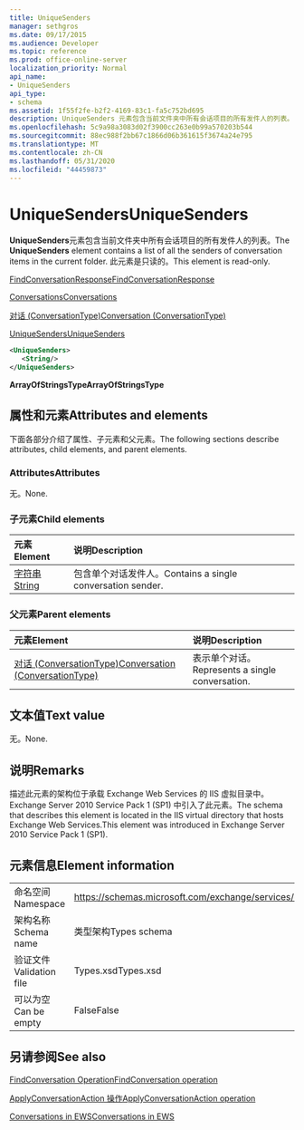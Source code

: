 ```yaml
---
title: UniqueSenders
manager: sethgros
ms.date: 09/17/2015
ms.audience: Developer
ms.topic: reference
ms.prod: office-online-server
localization_priority: Normal
api_name:
- UniqueSenders
api_type:
- schema
ms.assetid: 1f55f2fe-b2f2-4169-83c1-fa5c752bd695
description: UniqueSenders 元素包含当前文件夹中所有会话项目的所有发件人的列表。 此元素是只读的。
ms.openlocfilehash: 5c9a98a3083d02f3900cc263e0b99a570203b544
ms.sourcegitcommit: 88ec988f2bb67c1866d06b361615f3674a24e795
ms.translationtype: MT
ms.contentlocale: zh-CN
ms.lasthandoff: 05/31/2020
ms.locfileid: "44459873"
---
```

# <a name="uniquesenders"></a><span data-ttu-id="8fc3e-104">UniqueSenders</span><span class="sxs-lookup"><span data-stu-id="8fc3e-104">UniqueSenders</span></span>

<span data-ttu-id="8fc3e-105">**UniqueSenders**元素包含当前文件夹中所有会话项目的所有发件人的列表。</span><span class="sxs-lookup"><span data-stu-id="8fc3e-105">The **UniqueSenders** element contains a list of all the senders of conversation items in the current folder.</span></span> <span data-ttu-id="8fc3e-106">此元素是只读的。</span><span class="sxs-lookup"><span data-stu-id="8fc3e-106">This element is read-only.</span></span> 
  
[<span data-ttu-id="8fc3e-107">FindConversationResponse</span><span class="sxs-lookup"><span data-stu-id="8fc3e-107">FindConversationResponse</span></span>](findconversationresponse.md)
  
[<span data-ttu-id="8fc3e-108">Conversations</span><span class="sxs-lookup"><span data-stu-id="8fc3e-108">Conversations</span></span>](conversations-ex15websvcsotherref.md)
  
[<span data-ttu-id="8fc3e-109">对话 (ConversationType)</span><span class="sxs-lookup"><span data-stu-id="8fc3e-109">Conversation (ConversationType)</span></span>](conversation-conversationtype.md)
  
[<span data-ttu-id="8fc3e-110">UniqueSenders</span><span class="sxs-lookup"><span data-stu-id="8fc3e-110">UniqueSenders</span></span>](uniquesenders.md)
  
```XML
<UniqueSenders>
   <String/>
</UniqueSenders>
```

 <span data-ttu-id="8fc3e-111">**ArrayOfStringsType**</span><span class="sxs-lookup"><span data-stu-id="8fc3e-111">**ArrayOfStringsType**</span></span>
## <a name="attributes-and-elements"></a><span data-ttu-id="8fc3e-112">属性和元素</span><span class="sxs-lookup"><span data-stu-id="8fc3e-112">Attributes and elements</span></span>

<span data-ttu-id="8fc3e-113">下面各部分介绍了属性、子元素和父元素。</span><span class="sxs-lookup"><span data-stu-id="8fc3e-113">The following sections describe attributes, child elements, and parent elements.</span></span>
  
### <a name="attributes"></a><span data-ttu-id="8fc3e-114">Attributes</span><span class="sxs-lookup"><span data-stu-id="8fc3e-114">Attributes</span></span>

<span data-ttu-id="8fc3e-115">无。</span><span class="sxs-lookup"><span data-stu-id="8fc3e-115">None.</span></span>
  
### <a name="child-elements"></a><span data-ttu-id="8fc3e-116">子元素</span><span class="sxs-lookup"><span data-stu-id="8fc3e-116">Child elements</span></span>

|<span data-ttu-id="8fc3e-117">**元素**</span><span class="sxs-lookup"><span data-stu-id="8fc3e-117">**Element**</span></span>|<span data-ttu-id="8fc3e-118">**说明**</span><span class="sxs-lookup"><span data-stu-id="8fc3e-118">**Description**</span></span>|
|:-----|:-----|
|[<span data-ttu-id="8fc3e-119">字符串</span><span class="sxs-lookup"><span data-stu-id="8fc3e-119">String</span></span>](string.md) <br/> |<span data-ttu-id="8fc3e-120">包含单个对话发件人。</span><span class="sxs-lookup"><span data-stu-id="8fc3e-120">Contains a single conversation sender.</span></span>  <br/> |
   
### <a name="parent-elements"></a><span data-ttu-id="8fc3e-121">父元素</span><span class="sxs-lookup"><span data-stu-id="8fc3e-121">Parent elements</span></span>

|<span data-ttu-id="8fc3e-122">**元素**</span><span class="sxs-lookup"><span data-stu-id="8fc3e-122">**Element**</span></span>|<span data-ttu-id="8fc3e-123">**说明**</span><span class="sxs-lookup"><span data-stu-id="8fc3e-123">**Description**</span></span>|
|:-----|:-----|
|[<span data-ttu-id="8fc3e-124">对话 (ConversationType)</span><span class="sxs-lookup"><span data-stu-id="8fc3e-124">Conversation (ConversationType)</span></span>](conversation-conversationtype.md) <br/> |<span data-ttu-id="8fc3e-125">表示单个对话。</span><span class="sxs-lookup"><span data-stu-id="8fc3e-125">Represents a single conversation.</span></span>  <br/> |
   
## <a name="text-value"></a><span data-ttu-id="8fc3e-126">文本值</span><span class="sxs-lookup"><span data-stu-id="8fc3e-126">Text value</span></span>

<span data-ttu-id="8fc3e-127">无。</span><span class="sxs-lookup"><span data-stu-id="8fc3e-127">None.</span></span>
  
## <a name="remarks"></a><span data-ttu-id="8fc3e-128">说明</span><span class="sxs-lookup"><span data-stu-id="8fc3e-128">Remarks</span></span>

<span data-ttu-id="8fc3e-129">描述此元素的架构位于承载 Exchange Web Services 的 IIS 虚拟目录中。Exchange Server 2010 Service Pack 1 (SP1) 中引入了此元素。</span><span class="sxs-lookup"><span data-stu-id="8fc3e-129">The schema that describes this element is located in the IIS virtual directory that hosts Exchange Web Services.This element was introduced in Exchange Server 2010 Service Pack 1 (SP1).</span></span>
  
## <a name="element-information"></a><span data-ttu-id="8fc3e-130">元素信息</span><span class="sxs-lookup"><span data-stu-id="8fc3e-130">Element information</span></span>

|||
|:-----|:-----|
|<span data-ttu-id="8fc3e-131">命名空间</span><span class="sxs-lookup"><span data-stu-id="8fc3e-131">Namespace</span></span>  <br/> |https://schemas.microsoft.com/exchange/services/2006/types  <br/> |
|<span data-ttu-id="8fc3e-132">架构名称</span><span class="sxs-lookup"><span data-stu-id="8fc3e-132">Schema name</span></span>  <br/> |<span data-ttu-id="8fc3e-133">类型架构</span><span class="sxs-lookup"><span data-stu-id="8fc3e-133">Types schema</span></span>  <br/> |
|<span data-ttu-id="8fc3e-134">验证文件</span><span class="sxs-lookup"><span data-stu-id="8fc3e-134">Validation file</span></span>  <br/> |<span data-ttu-id="8fc3e-135">Types.xsd</span><span class="sxs-lookup"><span data-stu-id="8fc3e-135">Types.xsd</span></span>  <br/> |
|<span data-ttu-id="8fc3e-136">可以为空</span><span class="sxs-lookup"><span data-stu-id="8fc3e-136">Can be empty</span></span>  <br/> |<span data-ttu-id="8fc3e-137">False</span><span class="sxs-lookup"><span data-stu-id="8fc3e-137">False</span></span>  <br/> |
   
## <a name="see-also"></a><span data-ttu-id="8fc3e-138">另请参阅</span><span class="sxs-lookup"><span data-stu-id="8fc3e-138">See also</span></span>



[<span data-ttu-id="8fc3e-139">FindConversation Operation</span><span class="sxs-lookup"><span data-stu-id="8fc3e-139">FindConversation operation</span></span>](findconversation-operation.md)
  
[<span data-ttu-id="8fc3e-140">ApplyConversationAction 操作</span><span class="sxs-lookup"><span data-stu-id="8fc3e-140">ApplyConversationAction operation</span></span>](applyconversationaction-operation.md)


[<span data-ttu-id="8fc3e-141">Conversations in EWS</span><span class="sxs-lookup"><span data-stu-id="8fc3e-141">Conversations in EWS</span></span>](https://msdn.microsoft.com/library/91e64629-db6c-4c94-9dcb-d386232e8467%28Office.15%29.aspx)

